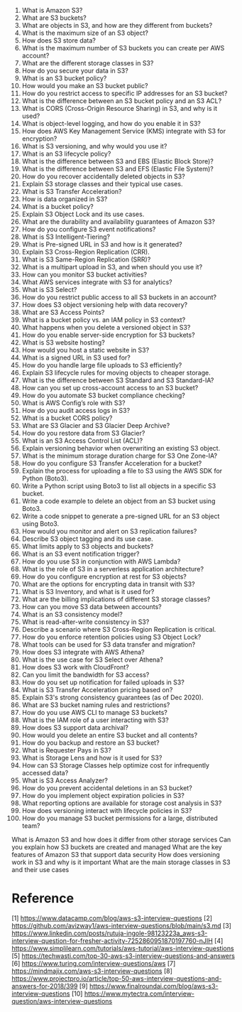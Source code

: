 1. What is Amazon S3?
2. What are S3 buckets?
3. What are objects in S3, and how are they different from buckets?
4. What is the maximum size of an S3 object?
5. How does S3 store data?
6. What is the maximum number of S3 buckets you can create per AWS account?
7. What are the different storage classes in S3?
8. How do you secure your data in S3?
9. What is an S3 bucket policy?
10. How would you make an S3 bucket public?
11. How do you restrict access to specific IP addresses for an S3 bucket?
12. What is the difference between an S3 bucket policy and an S3 ACL?
13. What is CORS (Cross-Origin Resource Sharing) in S3, and why is it used?
14. What is object-level logging, and how do you enable it in S3?
15. How does AWS Key Management Service (KMS) integrate with S3 for encryption?
16. What is S3 versioning, and why would you use it?
17. What is an S3 lifecycle policy?
18. What is the difference between S3 and EBS (Elastic Block Store)?
19. What is the difference between S3 and EFS (Elastic File System)?
20. How do you recover accidentally deleted objects in S3?
21. Explain S3 storage classes and their typical use cases.
22. What is S3 Transfer Acceleration?
23. How is data organized in S3?
24. What is a bucket policy?
25. Explain S3 Object Lock and its use cases.
26. What are the durability and availability guarantees of Amazon S3?
27. How do you configure S3 event notifications?
28. What is S3 Intelligent-Tiering?
29. What is Pre-signed URL in S3 and how is it generated?
30. Explain S3 Cross-Region Replication (CRR).
31. What is S3 Same-Region Replication (SRR)?
32. What is a multipart upload in S3, and when should you use it?
33. How can you monitor S3 bucket activities?
34. What AWS services integrate with S3 for analytics?
35. What is S3 Select?
36. How do you restrict public access to all S3 buckets in an account?
37. How does S3 object versioning help with data recovery?
38. What are S3 Access Points?
39. What is a bucket policy vs. an IAM policy in S3 context?
40. What happens when you delete a versioned object in S3?
41. How do you enable server-side encryption for S3 buckets?
42. What is S3 website hosting?
43. How would you host a static website in S3?
44. What is a signed URL in S3 used for?
45. How do you handle large file uploads to S3 efficiently?
46. Explain S3 lifecycle rules for moving objects to cheaper storage.
47. What is the difference between S3 Standard and S3 Standard-IA?
48. How can you set up cross-account access to an S3 bucket?
49. How do you automate S3 bucket compliance checking?
50. What is AWS Config’s role with S3?
51. How do you audit access logs in S3?
52. What is a bucket CORS policy?
53. What are S3 Glacier and S3 Glacier Deep Archive?
54. How do you restore data from S3 Glacier?
55. What is an S3 Access Control List (ACL)?
56. Explain versioning behavior when overwriting an existing S3 object.
57. What is the minimum storage duration charge for S3 One Zone-IA?
58. How do you configure S3 Transfer Acceleration for a bucket?
59. Explain the process for uploading a file to S3 using the AWS SDK for Python (Boto3).
60. Write a Python script using Boto3 to list all objects in a specific S3 bucket.
61. Write a code example to delete an object from an S3 bucket using Boto3.
62. Write a code snippet to generate a pre-signed URL for an S3 object using Boto3.
63. How would you monitor and alert on S3 replication failures?
64. Describe S3 object tagging and its use case.
65. What limits apply to S3 objects and buckets?
66. What is an S3 event notification trigger?
67. How do you use S3 in conjunction with AWS Lambda?
68. What is the role of S3 in a serverless application architecture?
69. How do you configure encryption at rest for S3 objects?
70. What are the options for encrypting data in transit with S3?
71. What is S3 Inventory, and what is it used for?
72. What are the billing implications of different S3 storage classes?
73. How can you move S3 data between accounts?
74. What is an S3 consistency model?
75. What is read-after-write consistency in S3?
76. Describe a scenario where S3 Cross-Region Replication is critical.
77. How do you enforce retention policies using S3 Object Lock?
78. What tools can be used for S3 data transfer and migration?
79. How does S3 integrate with AWS Athena?
80. What is the use case for S3 Select over Athena?
81. How does S3 work with CloudFront?
82. Can you limit the bandwidth for S3 access?
83. How do you set up notification for failed uploads in S3?
84. What is S3 Transfer Acceleration pricing based on?
85. Explain S3's strong consistency guarantees (as of Dec 2020).
86. What are S3 bucket naming rules and restrictions?
87. How do you use AWS CLI to manage S3 buckets?
88. What is the IAM role of a user interacting with S3?
89. How does S3 support data archival?
90. How would you delete an entire S3 bucket and all contents?
91. How do you backup and restore an S3 bucket?
92. What is Requester Pays in S3?
93. What is Storage Lens and how is it used for S3?
94. How can S3 Storage Classes help optimize cost for infrequently accessed data?
95. What is S3 Access Analyzer?
96. How do you prevent accidental deletions in an S3 bucket?
97. How do you implement object expiration policies in S3?
98. What reporting options are available for storage cost analysis in S3?
99. How does versioning interact with lifecycle policies in S3?
100. How do you manage S3 bucket permissions for a large, distributed team?


What is Amazon S3 and how does it differ from other storage services
Can you explain how S3 buckets are created and managed
What are the key features of Amazon S3 that support data security
How does versioning work in S3 and why is it important
What are the main storage classes in S3 and their use cases


# Reference
[1] https://www.datacamp.com/blog/aws-s3-interview-questions
[2] https://github.com/avizway1/aws-interview-questions/blob/main/s3.md
[3] https://www.linkedin.com/posts/rutuja-ingole-98123223a_aws-s3-interview-question-for-fresher-activity-7252860951870197760-nJIH
[4] https://www.simplilearn.com/tutorials/aws-tutorial/aws-interview-questions
[5] https://techwasti.com/top-30-aws-s3-interview-questions-and-answers
[6] https://www.turing.com/interview-questions/aws
[7] https://mindmajix.com/aws-s3-interview-questions
[8] https://www.projectpro.io/article/top-50-aws-interview-questions-and-answers-for-2018/399
[9] https://www.finalroundai.com/blog/aws-s3-interview-questions
[10] https://www.mytectra.com/interview-question/aws-interview-questions
